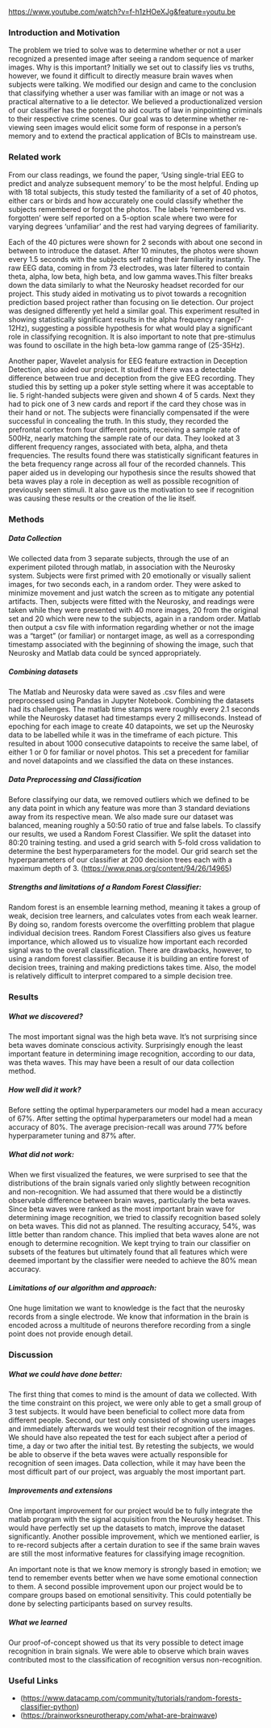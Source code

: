 https://www.youtube.com/watch?v=f-h1zHOeXJg&feature=youtu.be

### Introduction and Motivation

The problem we tried to solve was to determine whether or not a user recognized a presented image after seeing a random sequence of marker images. Why is this important? Initially we set out to classify lies vs truths, however, we found it difficult to directly measure brain waves when subjects were talking. We modified our design and came to the conclusion that classifying whether a user was familiar with an image or not was a practical alternative to a lie detector. We believed a productionalized version of our classifier has the potential to aid courts of law in pinpointing criminals to their respective crime scenes. Our goal was to determine whether re-viewing seen images would elicit some form of response in a person’s memory and to extend the practical application of BCIs to mainstream use.


### Related work
From our class readings, we found the paper, ‘Using single-trial EEG to predict and analyze subsequent memory’ to be the most helpful. Ending up with 18 total subjects,
 this study tested the familiarity of a set of 40 photos,
either cars or birds and how accurately one could classify whether the subjects remembered or forgot the photos. The labels ‘remembered vs. forgotten’ were self reported on a 5-option scale where two were for varying degrees ‘unfamiliar’ and the rest had varying degrees of familiarity.

Each of the 40 pictures were shown for 2 seconds with about one second in between to introduce the dataset. After 10 minutes, the photos were shown every 1.5 seconds with the subjects self rating their familiarity instantly. The raw EEG data, coming in from 73 electrodes, was later filtered to contain theta, alpha, low beta, high beta, and low gamma waves.This filter breaks down the data similarly to what the Neurosky headset recorded for our project. This study aided in motivating us to pivot towards a recognition prediction based project rather than focusing on lie detection.
Our project was designed differently yet held a similar goal. This experiment  resulted in showing statistically significant results in the alpha frequency range(7-12Hz), suggesting a possible hypothesis for what would play a significant role in classifying recognition. It is also important to note that pre-stimulus was found to oscillate in the high beta-low gamma range of (25-35Hz).

Another paper, Wavelet analysis for EEG feature extraction in Deception Detection, also aided our project. It studied if there was a detectable difference between true and deception from the give EEG recording. They studied this by setting up a poker style setting where it was acceptable to lie. 5 right-handed subjects were given and shown 4 of 5 cards. Next they had to pick one of 3 new cards and report if the card they chose was in their hand or not. The subjects were financially compensated if the were successful in concealing the truth. In this study, they recorded the prefrontal cortex from four different points, receiving a sample rate of 500Hz, nearly matching the sample rate of our data. They looked at 3 different frequency ranges, associated with beta, alpha, and theta frequencies. The results found there was statistically significant features in the beta frequency range across all four of the recorded channels. This paper aided us in developing our hypothesis since the results showed that beta waves play a role in deception as well as possible recognition of previously seen stimuli. It also gave us the motivation to see if recognition was causing these results or the creation of the lie itself.

### Methods
##### Data Collection
We collected data from 3 separate subjects, through the use of an experiment piloted through matlab, in association with the Neurosky system. Subjects were first primed with 20 emotionally or visually salient images, for two seconds each, in a random order. They were asked to minimize movement and just watch the screen as to mitigate any potential artifacts. Then, subjects were fitted with the Neurosky, and readings were taken while they were presented with 40 more images, 20 from the original set and 20 which were new to the subjects, again in a random order. Matlab then output a csv file with information regarding whether or not the image was a “target” (or familiar) or nontarget image, as well as a corresponding timestamp associated with the beginning of showing the image, such that Neurosky and Matlab data could be synced appropriately.

##### Combining datasets
The Matlab and Neurosky data were saved as .csv files and were preprocessed using Pandas in Jupyter Notebook. Combining the datasets had its challenges. The matlab time stamps were roughly every 2.1 seconds while the Neurosky dataset had timestamps every 2 milliseconds. Instead of epoching for each image to create 40 datapoints, we set up the Neurosky data to be labelled while it was in the timeframe of each picture. This resulted in about 1000 consecutive datapoints to receive the same label, of either 1 or 0 for familiar or novel photos. This set a precedent for familiar and novel datapoints and we classified the data on these instances.

##### Data Preprocessing and Classification
Before classifying our data, we removed outliers which we defined to be any data point in which any feature was more than 3 standard deviations away from its respective mean.
We also made sure our dataset was balanced, meaning roughly a 50:50 ratio of true and false labels.
To classify our results, we used a Random Forest Classifier. We split the dataset into 80:20 training testing. and used a grid search with 5-fold cross validation to determine the best hyperparameters for the model. Our grid search set the hyperparameters of our classifier at 200 decision trees each with a maximum depth of 3.
(https://www.pnas.org/content/94/26/14965)


##### Strengths and limitations of a Random Forest Classifier:
Random forest is an ensemble learning method, meaning it takes a group of weak, decision tree learners, and calculates votes from each weak learner. By doing so, random forests overcome the overfitting problem that plague individual decision trees. Random Forest Classifiers also gives us feature importance, which allowed us to visualize how important each recorded signal was to the overall classification. There are drawbacks, however, to using a random forest classifier. Because it is building an entire forest of decision trees, training and making predictions takes time. Also, the model is relatively difficult to interpret compared to a simple decision tree.

### Results
##### What we discovered?
The most important signal was the high beta wave. It’s not surprising since beta waves dominate conscious activity. Surprisingly enough the least important feature in determining image recognition, according to our data, was theta waves. This may have been a result of our data collection method.


##### How well did it work?
Before setting the optimal hyperparameters our model had a mean accuracy of 67%. After setting the optimal hyperparameters our model had a mean accuracy of 80%. The average precision-recall was around 77% before hyperparameter tuning and 87% after.


##### What did not work:
When we first visualized the features, we were surprised to see that the distributions of the brain signals varied only slightly between recognition and non-recognition. We had assumed that there would be a distinctly observable difference between brain waves, particularly the beta waves.
Since beta waves were ranked as the most important brain wave for determining image recognition, we tried to classify recognition based solely on beta waves. This did not as planned. The resulting accuracy, 54%, was little better than random chance. This implied that beta waves alone are not enough to determine recognition. We kept trying to train our classifier on subsets of the features but ultimately found that all features which were deemed important by the classifier were needed to achieve the 80% mean accuracy.

##### Limitations of our algorithm and approach:
One huge limitation we want to knowledge is the fact that the neurosky records from a single electrode. We know that information in the brain is encoded across a multitude of neurons therefore recording from a single point does not provide enough detail.



### Discussion

##### What we could have done better:
The first thing that comes to mind is the amount of data we collected. With the time constraint on this project, we were only able to get a small group of 3 test subjects. It would have been beneficial to collect more data from different people. Second, our test only consisted of showing users images and immediately afterwards we would test their recognition of the images. We should have also repeated the test for each subject after a period of time, a day or two after the initial test. By retesting the subjects, we would be able to observe if the beta waves were actually responsible for recognition of seen images. Data collection, while it may have been the most difficult part of our project, was arguably the most important part.

##### Improvements and extensions
One important improvement for our project would be to fully integrate the matlab program with the signal acquisition from the Neurosky headset. This would have perfectly set up the datasets to match, improve the dataset significantly.
Another possible improvement, which we mentioned earlier, is to re-record subjects after a certain duration to see if the same brain waves are still the most informative features for classifying image recognition.

An important note is that we know memory is strongly based in emotion;  we tend to remember events better when we have some emotional connection to them. A second possible improvement upon our project would be to compare groups based on emotional sensitivity. This could potentially be done by selecting participants based on survey results.

##### What we learned
Our proof-of-concept showed us that its very possible to detect image recognition in brain signals. We were able to observe which brain waves contributed most to the classification of recognition versus non-recognition.


### Useful Links
- (https://www.datacamp.com/community/tutorials/random-forests-classifier-python)
- (https://brainworksneurotherapy.com/what-are-brainwave)
